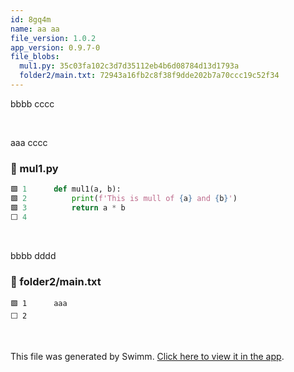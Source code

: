 ```yaml
---
id: 8gq4m
name: aa aa
file_version: 1.0.2
app_version: 0.9.7-0
file_blobs:
  mul1.py: 35c03fa102c3d7d35112eb4b6d08784d13d1793a
  folder2/main.txt: 72943a16fb2c8f38f9dde202b7a70ccc19c52f34
---
```


bbbb cccc




<br/>

aaa cccc
<!-- NOTE-swimm-snippet: the lines below link your snippet to Swimm -->
### 📄 mul1.py
```python
🟩 1      def mul1(a, b):
🟩 2          print(f'This is mull of {a} and {b}')
🟩 3          return a * b
⬜ 4      
```

<br/>

bbbb dddd
<!-- NOTE-swimm-snippet: the lines below link your snippet to Swimm -->
### 📄 folder2/main.txt
```text
🟩 1      aaa
⬜ 2      
```

<br/>

This file was generated by Swimm. [Click here to view it in the app](http://localhost:5000/repos/Z2l0aHViJTNBJTNBdDElM0ElM0FlcmFuLXN3aW1t/docs/8gq4m).